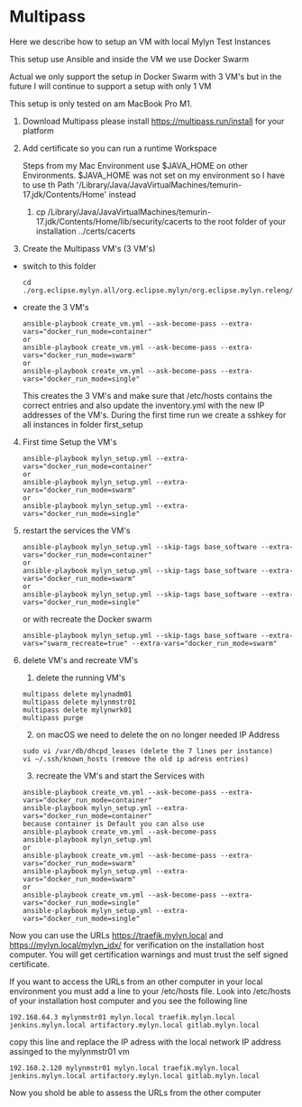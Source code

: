 # Multipass

Here we describe how to setup an VM with local Mylyn Test Instances

This setup use Ansible and inside the VM we use Docker Swarm

Actual we only support the setup in Docker Swarm with 3 VM's but in the
future I will continue to support a setup with only 1 VM

This setup is only tested on am MacBook Pro M1.

1. Download Multipass
   please install https://multipass.run/install for your platform
2. Add certificate so you can run a runtime Workspace
   
   Steps from my Mac Environment use $JAVA_HOME on other Environments.
   $JAVA_HOME was not set on my environment so I have to use th Path '/Library/Java/JavaVirtualMachines/temurin-17.jdk/Contents/Home' instead

   1. cp /Library/Java/JavaVirtualMachines/temurin-17.jdk/Contents/Home/lib/security/cacerts to the root folder of your installation ../certs/cacerts
3. Create the Multipass VM's (3 VM's)
  - switch to this folder
     ```
     cd ./org.eclipse.mylyn.all/org.eclipse.mylyn/org.eclipse.mylyn.releng/multipass/
     ```
  - create the 3 VM's
     ```
     ansible-playbook create_vm.yml --ask-become-pass --extra-vars="docker_run_mode=container"
     or
     ansible-playbook create_vm.yml --ask-become-pass --extra-vars="docker_run_mode=swarm"
     or
     ansible-playbook create_vm.yml --ask-become-pass --extra-vars="docker_run_mode=single"
     ```
     This creates the 3 VM's and make sure that /etc/hosts contains the correct entries
     and also update the inventory.yml with the new IP addresses of the VM's.
     During the first time run we create a sshkey for all instances in folder first_setup
4. First time Setup the VM's
   ```
   ansible-playbook mylyn_setup.yml --extra-vars="docker_run_mode=container"
   or
   ansible-playbook mylyn_setup.yml --extra-vars="docker_run_mode=swarm"
   or
   ansible-playbook mylyn_setup.yml --extra-vars="docker_run_mode=single"
   ```
5. restart the services the VM's 
   ```
   ansible-playbook mylyn_setup.yml --skip-tags base_software --extra-vars="docker_run_mode=container"
   or
   ansible-playbook mylyn_setup.yml --skip-tags base_software --extra-vars="docker_run_mode=swarm"
   or
   ansible-playbook mylyn_setup.yml --skip-tags base_software --extra-vars="docker_run_mode=single"
   ```
   or with recreate the Docker swarm 
   ```
   ansible-playbook mylyn_setup.yml --skip-tags base_software --extra-vars="swarm_recreate=true" --extra-vars="docker_run_mode=swarm"
   ```

6. delete VM's and recreate VM's 
   1. delete the running VM's
   ```
   multipass delete mylynadm01 
   multipass delete mylynmstr01
   multipass delete mylynwrk01
   multipass purge
   ```
   2. on macOS we need to delete the on no longer needed IP Address 
    ```
   sudo vi /var/db/dhcpd_leases (delete the 7 lines per instance)
   vi ~/.ssh/known_hosts (remove the old ip adress entries)
   ```
   3. recreate the VM's and start the Services with
   ```
   ansible-playbook create_vm.yml --ask-become-pass --extra-vars="docker_run_mode=container"
   ansible-playbook mylyn_setup.yml --extra-vars="docker_run_mode=container"
   because container is Default you can also use 
   ansible-playbook create_vm.yml --ask-become-pass
   ansible-playbook mylyn_setup.yml
   or
   ansible-playbook create_vm.yml --ask-become-pass --extra-vars="docker_run_mode=swarm"
   ansible-playbook mylyn_setup.yml --extra-vars="docker_run_mode=swarm"
   or
   ansible-playbook create_vm.yml --ask-become-pass --extra-vars="docker_run_mode=single"
   ansible-playbook mylyn_setup.yml --extra-vars="docker_run_mode=single"
   ```

Now you can use the URLs https://traefik.mylyn.local and https://mylyn.local/mylyn_idx/ for verification on the installation host computer.
You will get certification warnings and must trust the self signed certificate.

If you want to access the URLs from an other computer in your local environment you must add a line to your /etc/hosts file.
Look into /etc/hosts of your installation host computer and you see the following line
```
192.168.64.3 mylynmstr01 mylyn.local traefik.mylyn.local jenkins.mylyn.local artifactory.mylyn.local gitlab.mylyn.local
```
copy this line and replace the IP adress with the local network IP address assinged to the mylynmstr01 vm
```
192.168.2.120 mylynmstr01 mylyn.local traefik.mylyn.local jenkins.mylyn.local artifactory.mylyn.local gitlab.mylyn.local
```
Now you shold be able to assess the URLs from the other computer
